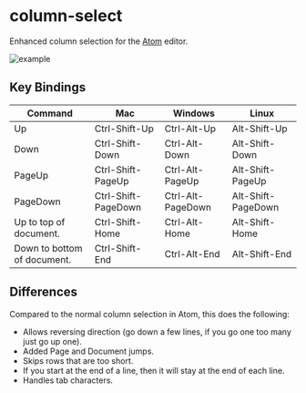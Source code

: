 # column-select

Enhanced column selection for the [Atom](https://atom.io) editor.

![example](https://raw.githubusercontent.com/ehuss/atom-column-select/master/example.gif)

## Key Bindings

| Command | Mac | Windows | Linux |
| ------- | --- | ------- | ----- |
| Up | Ctrl-Shift-Up | Ctrl-Alt-Up | Alt-Shift-Up |
| Down | Ctrl-Shift-Down | Ctrl-Alt-Down | Alt-Shift-Down |
| PageUp | Ctrl-Shift-PageUp | Ctrl-Alt-PageUp | Alt-Shift-PageUp |
| PageDown | Ctrl-Shift-PageDown | Ctrl-Alt-PageDown | Alt-Shift-PageDown |
| Up to top of document. | Ctrl-Shift-Home | Ctrl-Alt-Home | Alt-Shift-Home |
| Down to bottom of document. | Ctrl-Shift-End | Ctrl-Alt-End | Alt-Shift-End |

## Differences
Compared to the normal column selection in Atom, this does the following:
* Allows reversing direction (go down a few lines, if you go one too many just go up one).
* Added Page and Document jumps.
* Skips rows that are too short.
* If you start at the end of a line, then it will stay at the end of each line.
* Handles tab characters.
